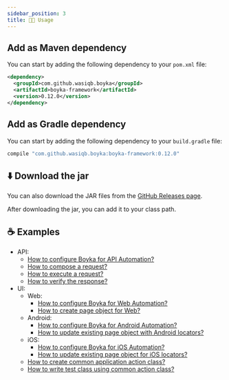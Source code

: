 ```yaml
---
sidebar_position: 3
title: 👨‍🦼 Usage
---
```


## Add as Maven dependency

You can start by adding the following dependency to your `pom.xml` file:

```xml title=pom.xml
<dependency>
  <groupId>com.github.wasiqb.boyka</groupId>
  <artifactId>boyka-framework</artifactId>
  <version>0.12.0</version>
</dependency>
```

## Add as Gradle dependency

You can start by adding the following dependency to your `build.gradle` file:

```groovy title=build.gradle
compile "com.github.wasiqb.boyka:boyka-framework:0.12.0"
```

## ⬇️ Download the jar

You can also download the JAR files from the [GitHub Releases page][release].

After downloading the jar, you can add it to your class path.

[release]: https://github.com/BoykaFramework/boyka-framework/releases/latest

## ☕ Examples

- API:
  - [How to configure Boyka for API Automation?](/docs/guides/api/setup-config)
  - [How to compose a request?](/docs/guides/api/compose-request)
  - [How to execute a request?](/docs/guides/api/execute-request)
  - [How to verify the response?](/docs/guides/api/verify-response)
- UI:
  - Web:
    - [How to configure Boyka for Web Automation?](/docs/guides/ui/web/setup-config)
    - [How to create page object for Web?](/docs/guides/ui/web/create-page-object)
  - Android:
    - [How to configure Boyka for Android Automation?](/docs/guides/ui/android/setup-config)
    - [How to update existing page object with Android locators?](/docs/guides/ui/android/create-page-object)
  - iOS:
    - [How to configure Boyka for iOS Automation?](/docs/guides/ui/ios/setup-config)
    - [How to update existing page object for iOS locators?](/docs/guides/ui/ios/create-page-object)
  - [How to create common application action class?](/docs/guides/ui/page-action)
  - [How to write test class using common action class?](/docs/guides/ui/write-test)
